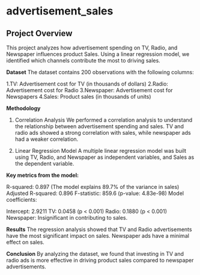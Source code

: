 # advertisement_sales
## Project Overview
This project analyzes how advertisement spending on TV, Radio, and Newspaper influences product Sales. Using a linear regression model, we identified which channels contribute the most to driving sales.

**Dataset**
The dataset contains 200 observations with the following columns:

1.TV: Advertisement cost for TV (in thousands of dollars)
2.Radio: Advertisement cost for Radio
3.Newspaper: Advertisement cost for Newspapers
4.Sales: Product sales (in thousands of units)

**Methodology**
1. Correlation Analysis
We performed a correlation analysis to understand the relationship between advertisement spending and sales. TV and radio ads showed a strong correlation with sales, while newspaper ads had a weaker correlation.

2. Linear Regression Model
A multiple linear regression model was built using TV, Radio, and Newspaper as independent variables, and Sales as the dependent variable.

**Key metrics from the model:**

R-squared: 0.897 (The model explains 89.7% of the variance in sales)
Adjusted R-squared: 0.896
F-statistic: 859.6 (p-value: 4.83e-98)
Model coefficients:

Intercept: 2.9211
TV: 0.0458 (p < 0.001)
Radio: 0.1880 (p < 0.001)
Newspaper: Insignificant in contributing to sales.

**Results**
The regression analysis showed that TV and Radio advertisements have the most significant impact on sales. Newspaper ads have a minimal effect on sales.

**Conclusion**
By analyzing the dataset, we found that investing in TV and radio ads is more effective in driving product sales compared to newspaper advertisements.
